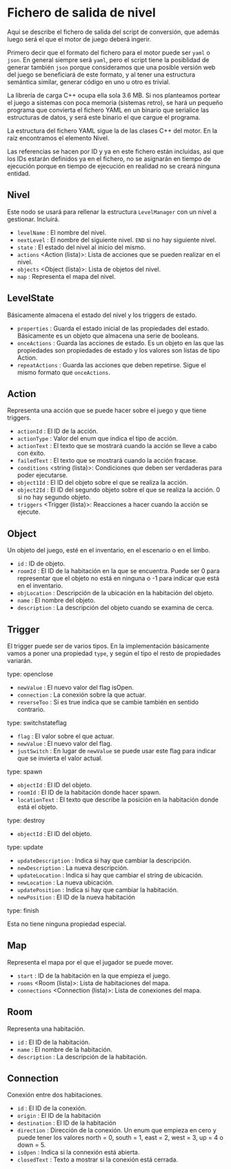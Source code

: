 Fichero de salida de nivel
==========================

Aquí se describe el fichero de salida del script de conversión, que además luego será
el que el motor de juego deberá ingerir.

Primero decir que el formato del fichero para el motor puede ser `yaml` o `json`.
En general siempre será `yaml`, pero el script tiene la posiblidad de generar
también `json` porque consideramos que una posible versión web del juego se
beneficiará de este formato, y al tener una estructura semántica similar,
generar código en uno u otro es trivial.

La librería de carga C++ ocupa ella sola 3.6 MB. Si nos planteamos portear el
juego a sistemas con poca memoria (sistemas retro), se hará un pequeño programa
que convierta el fichero YAML en un binario que serialice las estructuras de
datos, y será este binario el que cargue el programa.

La estructura del fichero YAML sigue la de las clases C++ del motor. En la raíz
encontramos el elemento Nivel.

Las referencias se hacen por ID y ya en este fichero están incluidas, así que 
los IDs estarán definidos ya en el fichero, no se asignarán en tiempo de ejecución
porque en tiempo de ejecución en realidad no se creará ninguna entidad.

Nivel
-----

Este nodo se usará para rellenar la estructura `LevelManager` con un
nivel a gestionar. Incluirá.

- `levelName` <string>: El nombre del nivel.
- `nextLevel` <string>: El nombre del siguiente nivel. `END` si no hay siguiente nivel.
- `state` <LevelState>: El estado del nivel al inicio del mismo.
- `actions` <Action (lista)>: Lista de acciones que se pueden realizar en el nivel.
- `objects` <Object (lista)>: Lista de objetos del nivel.
- `map` <Map>: Representa el mapa del nivel.

LevelState
----------

Básicamente almacena el estado del nivel y los triggers de estado.

- `properties` <obj>: Guarda el estado inicial de las propiedades del estado. Básicamente
es un objeto que almacena una serie de booleans.
- `onceActions` <obj>: Guarda las acciones de estado. Es un objeto en las que las
propiedades son propiedades de estado y los valores son listas de tipo Action.
- `repeatActions` <obj>: Guarda las acciones que deben repetirse. Sigue el mismo
formato que `onceActions`.

Action
------

Representa una acción que se puede hacer sobre el juego y que tiene triggers.

- `actionId` <uint>: El ID de la acción.
- `actionType` <int>: Valor del enum que indica el tipo de acción.
- `actionText` <string>: El texto que se mostrará cuando la acción se lleve a cabo con éxito.
- `failedText` <string>: El texto que se mostrará cuando la acción fracase.
- `conditions` <string (lista)>: Condiciones que deben ser verdaderas para poder ejecutarse.
- `object1Id` <uint>: El ID del objeto sobre el que se realiza la acción.
- `object2Id` <uint>: El ID del segundo objeto sobre el que se realiza la acción. 0 si no hay
segundo objeto.
- `triggers` <Trigger (lista)>: Reacciones a hacer cuando la acción se ejecute.

Object
------

Un objeto del juego, esté en el inventario, en el escenario o en el limbo.

- `id` <uint>: ID de objeto.
- `roomId` <uint>: El ID de la habitación en la que se encuentra. Puede ser 0 para representar 
que el objeto no está en ninguna o -1 para indicar que está en el inventario.
- `objLocation` <string>: Descripción de la ubicación en la habitación del objeto.
- `name` <string>: El nombre del objeto.
- `description` <string>: La descripción del objeto cuando se examina de cerca.

Trigger
-------

El trigger puede ser de varios tipos. En la implementación básicamente vamos a poner
una propiedad `type`, y según el tipo el resto de propiedades variarán.

type: openclose

- `newValue` <bool>: El nuevo valor del flag isOpen.
- `connection` <uint>: La conexión sobre la que actuar.
- `reverseToo` <bool>: Si es true indica que se cambie también en sentido contrario.

type: switchstateflag

- `flag` <string>: El valor sobre el que actuar.
- `newValue` <bool>: El nuevo valor del flag.
- `justSwitch` <bool>: En lugar de `newValue` se puede usar este flag para indicar
que se invierta el valor actual.

type: spawn

- `objectId` <uint>: El ID del objeto.
- `roomId` <uint>: El ID de la habitación donde hacer spawn.
- `locationText` <string>: El texto que describe la posición en la habitación donde
está el objeto.

type: destroy

- `objectId` <uint>: El ID del objeto.

type: update

- `updateDescription` <bool>: Indica si hay que cambiar la descripción.
- `newDescription` <string>: La nueva descripción.
- `updateLocation` <bool>: Indica si hay que cambiar el string de ubicación.
- `newLocation` <string>: La nueva ubicación.
- `updatePosition` <bool>: Indica si hay que cambiar la habitación.
- `newPosition` <uint>: El ID de la nueva habitación

type: finish

Esta no tiene ninguna propiedad especial.

Map
---

Representa el mapa por el que el jugador se puede mover.

- `start` <uint>: ID de la habitación en la que empieza el juego.
- `rooms` <Room (lista)>: Lista de habitaciones del mapa.
- `connections` <Connection (lista)>: Lista de conexiones del mapa.

Room
----

Representa una habitación.

- `id` <uint>: El ID de la habitación.
- `name` <string>: El nombre de la habitación.
- `description` <string>: La descripción de la habitación.

Connection
----------

Conexión entre dos habitaciones.

- `id` <uint>: El ID de la conexión.
- `origin` <uint>: El ID de la habitación
- `destination` <uint>: El ID de la habitación 
- `direction` <uint>: Dirección de la conexión. Un enum que empieza en cero y puede
tener los valores north = 0, south = 1, east = 2, west = 3, up = 4 o down = 5.
- `isOpen` <bool>: Indica si la connexión está abierta.
- `closedText` <string>: Texto a mostrar si la conexión está cerrada.
